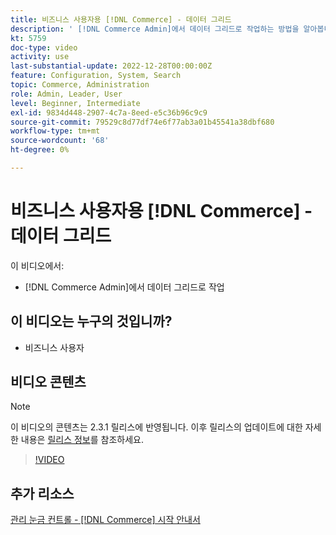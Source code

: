 ```yaml
---
title: 비즈니스 사용자용 [!DNL Commerce] - 데이터 그리드
description: ' [!DNL Commerce Admin]에서 데이터 그리드로 작업하는 방법을 알아봅니다.'
kt: 5759
doc-type: video
activity: use
last-substantial-update: 2022-12-28T00:00:00Z
feature: Configuration, System, Search
topic: Commerce, Administration
role: Admin, Leader, User
level: Beginner, Intermediate
exl-id: 9834d448-2907-4c7a-8eed-e5c36b96c9c9
source-git-commit: 79529c8d77df74e6f77ab3a01b45541a38dbf680
workflow-type: tm+mt
source-wordcount: '68'
ht-degree: 0%

---
```


# 비즈니스 사용자용 [!DNL Commerce] - 데이터 그리드

이 비디오에서:

- [!DNL Commerce Admin]에서 데이터 그리드로 작업

## 이 비디오는 누구의 것입니까?

- 비즈니스 사용자

## 비디오 콘텐츠

>[!NOTE]
>
>이 비디오의 콘텐츠는 2.3.1 릴리스에 반영됩니다. 이후 릴리스의 업데이트에 대한 자세한 내용은 [릴리스 정보](https://experienceleague.adobe.com/docs/commerce-operations/release/notes/overview.html)를 참조하세요.

>[!VIDEO](https://video.tv.adobe.com/v/35960?quality=12&learn=on)

## 추가 리소스

[관리 눈금 컨트롤 - [!DNL Commerce] 시작 안내서](https://experienceleague.adobe.com/docs/commerce-admin/start/admin/tools/admin-grid-controls.html)
